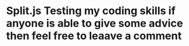 # Split.js Testing my coding skills if anyone is able to give some advice then feel free to leaave a comment
